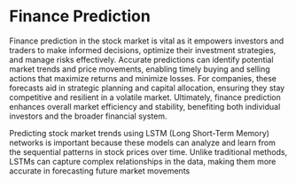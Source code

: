 # Finance Prediction
Finance prediction in the stock market is vital as it empowers investors and traders to make informed decisions, optimize their investment strategies, and manage risks effectively. Accurate predictions can identify potential market trends and price movements, enabling timely buying and selling actions that maximize returns and minimize losses. For companies, these forecasts aid in strategic planning and capital allocation, ensuring they stay competitive and resilient in a volatile market. Ultimately, finance prediction enhances overall market efficiency and stability, benefiting both individual investors and the broader financial system.

Predicting stock market trends using LSTM (Long Short-Term Memory) networks is important because these models can analyze and learn from the sequential patterns in stock prices over time. Unlike traditional methods, LSTMs can capture complex relationships in the data, making them more accurate in forecasting future market movements
